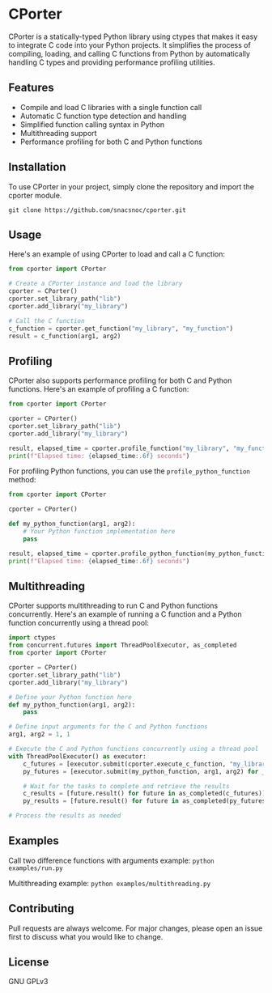 # CPorter
CPorter is a statically-typed Python library using ctypes that makes it easy to integrate C code into your Python projects. 
It simplifies the process of compiling, loading, and calling C functions from Python by automatically handling C types and providing performance profiling utilities.


## Features
* Compile and load C libraries with a single function call
* Automatic C function type detection and handling
* Simplified function calling syntax in Python
* Multithreading support
* Performance profiling for both C and Python functions

## Installation
To use CPorter in your project, simply clone the repository and import the cporter module.

```
git clone https://github.com/snacsnoc/cporter.git
```
## Usage
Here's an example of using CPorter to load and call a C function:

```python
from cporter import CPorter

# Create a CPorter instance and load the library
cporter = CPorter()
cporter.set_library_path("lib")
cporter.add_library("my_library")

# Call the C function
c_function = cporter.get_function("my_library", "my_function")
result = c_function(arg1, arg2)
```

## Profiling
CPorter also supports performance profiling for both C and Python functions. Here's an example of profiling a C function:

```python
from cporter import CPorter

cporter = CPorter()
cporter.set_library_path("lib")
cporter.add_library("my_library")

result, elapsed_time = cporter.profile_function("my_library", "my_function", arg1, arg2)
print(f"Elapsed time: {elapsed_time:.6f} seconds")
```
For profiling Python functions, you can use the `profile_python_function` method:

```python
from cporter import CPorter

cporter = CPorter()

def my_python_function(arg1, arg2):
    # Your Python function implementation here
    pass

result, elapsed_time = cporter.profile_python_function(my_python_function, arg1, arg2)
print(f"Elapsed time: {elapsed_time:.6f} seconds")
```
## Multithreading
CPorter supports multithreading to run C and Python functions concurrently. Here's an example of running a C function and a Python function concurrently using a thread pool:

```python
import ctypes
from concurrent.futures import ThreadPoolExecutor, as_completed
from cporter import CPorter

cporter = CPorter()
cporter.set_library_path("lib")
cporter.add_library("my_library")

# Define your Python function here
def my_python_function(arg1, arg2):
    pass

# Define input arguments for the C and Python functions
arg1, arg2 = 1, 1

# Execute the C and Python functions concurrently using a thread pool
with ThreadPoolExecutor() as executor:
    c_futures = [executor.submit(cporter.execute_c_function, "my_library", "my_function", arg1, arg2) for _ in range(10)]
    py_futures = [executor.submit(my_python_function, arg1, arg2) for _ in range(10)]

    # Wait for the tasks to complete and retrieve the results
    c_results = [future.result() for future in as_completed(c_futures)]
    py_results = [future.result() for future in as_completed(py_futures)]

# Process the results as needed
```
## Examples
Call two difference functions with arguments example: `python examples/run.py`

Multithreading example: `python examples/multithreading.py`

## Contributing
Pull requests are always welcome. For major changes, please open an issue first to discuss what you would like to change.

## License
GNU GPLv3
